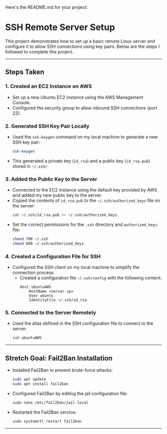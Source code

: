 Here's the README.md for your project:  


# SSH Remote Server Setup

This project demonstrates how to set up a basic remote Linux server and configure it to allow SSH connections using key pairs. Below are the steps I followed to complete this project.

---

## Steps Taken

### 1. Created an EC2 Instance on AWS
- Set up a new Ubuntu EC2 instance using the AWS Management Console.
- Configured the security group to allow inbound SSH connections (port 22).

### 2. Generated SSH Key Pair Locally
- Used the `ssh-keygen` command on my local machine to generate a new SSH key pair:
  ```bash
  ssh-keygen
  
- This generated a private key (`id_rsa`) and a public key (`id_rsa.pub`) stored in `~/.ssh/`.

### 3. Added the Public Key to the Server
- Connected to the EC2 instance using the default key provided by AWS and added my new public key to the server.
- Copied the contents of `id_rsa.pub` to the `~/.ssh/authorized_keys` file on the server:
  ```bash
  cat ~/.ssh/id_rsa.pub >> ~/.ssh/authorized_keys
  ```
- Set the correct permissions for the `.ssh` directory and `authorized_keys` file:
  ```bash
  chmod 700 ~/.ssh
  chmod 600 ~/.ssh/authorized_keys
  ```

### 4. Created a Configuration File for SSH
- Configured the SSH client on my local machine to simplify the connection process:
  - Created a configuration file `~/.ssh/config` with the following content:
    ```text
    Host ubuntuAWS
        HostName <server-ip>
        User ubuntu
        IdentityFile ~/.ssh/id_rsa
    ```

### 5. Connected to the Server Remotely
- Used the alias defined in the SSH configuration file to connect to the server:
  ```bash
  ssh ubuntuAWS
  ```

---

## Stretch Goal: Fail2Ban Installation
- Installed Fail2Ban to prevent brute-force attacks:
  ```bash
  sudo apt update
  sudo apt install fail2ban
  ```
- Configured Fail2Ban by editing the jail configuration file:
  ```bash
  sudo nano /etc/fail2ban/jail.local
  ```
- Restarted the Fail2Ban service:
  ```bash
  sudo systemctl restart fail2ban
  ```

---

#